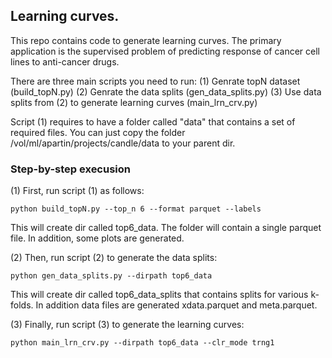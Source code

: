 ## Learning curves.

This repo contains code to generate learning curves. The primary application is the supervised problem of predicting response of cancer cell lines to anti-cancer drugs. 

There are three main scripts you need to run:
(1) Genrate topN dataset (build_topN.py)
(2) Genrate the data splits (gen_data_splits.py)
(3) Use data splits from (2) to generate learning curves (main_lrn_crv.py)

Script (1) requires to have a folder called "data" that contains a set of required files.
You can just copy the folder /vol/ml/apartin/projects/candle/data to your parent dir.

### Step-by-step execusion
(1) First, run script (1) as follows:
```
python build_topN.py --top_n 6 --format parquet --labels
```
This will create dir called top6_data. The folder will contain a single parquet file. In addition, some plots are generated.

(2) Then, run script (2) to generate the data splits:
```
python gen_data_splits.py --dirpath top6_data
```
This will create dir called top6_data_splits that contains splits for various k-folds. In addition data files are generated xdata.parquet and meta.parquet.

(3) Finally, run script (3) to generate the learning curves:
```
python main_lrn_crv.py --dirpath top6_data --clr_mode trng1
```
